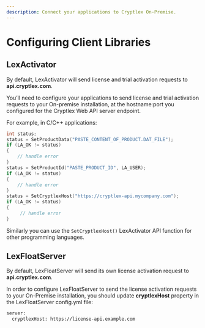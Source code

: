 ```yaml
---
description: Connect your applications to Cryptlex On-Premise.
---
```


# Configuring Client Libraries

## LexActivator

By default, LexActivator will send license and trial activation requests to **api.cryptlex.com**_._

You’ll need to configure your applications to send license and trial activation requests to your On-premise installation, at the hostname:port you configured for the Cryptlex Web API server endpoint.

For example, in C/C++ applications:

```c
int status;
status = SetProductData("PASTE_CONTENT_OF_PRODUCT.DAT_FILE");
if (LA_OK != status)
{
	// handle error
}
status = SetProductId("PASTE_PRODUCT_ID", LA_USER);
if (LA_OK != status)
{
	// handle error
}
status = SetCryptlexHost("https://cryptlex-api.mycompany.com");
if (LA_OK != status)
{
	 // handle error
}
```

Similarly you can use the `SetCryptlexHost()` LexActivator API function for other programming languages.

## LexFloatServer

By default, LexFloatServer will send its own license activation request to **api.cryptlex.com**_._&#x20;

In order to configure LexFloatServer to send the license activation requests to your On-Premise installation, you should update **cryptlexHost** property in the LexFloatServer config.yml file:

```bash
server:
  cryptlexHost: https://license-api.example.com
```
